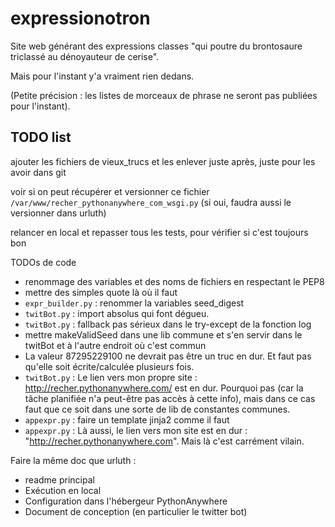 # expressionotron
Site web générant des expressions classes "qui poutre du brontosaure triclassé au dénoyauteur de cerise".

Mais pour l'instant y'a vraiment rien dedans.

(Petite précision : les listes de morceaux de phrase ne seront pas publiées pour l'instant).


## TODO list

ajouter les fichiers de vieux_trucs et les enlever juste après, juste pour les avoir dans git

voir si on peut récupérer et versionner ce fichier
`/var/www/recher_pythonanywhere_com_wsgi.py`
(si oui, faudra aussi le versionner dans urluth)

relancer en local et repasser tous les tests, pour vérifier si c'est toujours bon

TODOs de code

 - renommage des variables et des noms de fichiers en respectant le PEP8
 - mettre des simples quote là où il faut
 - `expr_builder.py` : renommer la variables seed_digest
 - `twitBot.py` : import absolus qui font dégueu.
 - `twitBot.py` : fallback pas sérieux dans le try-except de la fonction log
 - mettre makeValidSeed dans une lib commune et s'en servir dans le twitBot et à l'autre endroit où c'est commun
 - La valeur 87295229100 ne devrait pas être un truc en dur. Et faut pas qu'elle soit écrite/calculée plusieurs fois.
 - `twitBot.py` : Le lien vers mon propre site : http://recher.pythonanywhere.com/ est en dur. Pourquoi pas (car la tâche planifiée n'a peut-être pas accès à cette info), mais dans ce cas faut que ce soit dans une sorte de lib de constantes communes.
 - `appexpr.py` : faire un template jinja2 comme il faut
 - `appexpr.py` : Là aussi, le lien vers mon site est en dur : "http://recher.pythonanywhere.com". Mais là c'est carrément vilain.


Faire la même doc que urluth :

 - readme principal
 - Exécution en local
 - Configuration dans l'hébergeur PythonAnywhere
 - Document de conception (en particulier le twitter bot)

